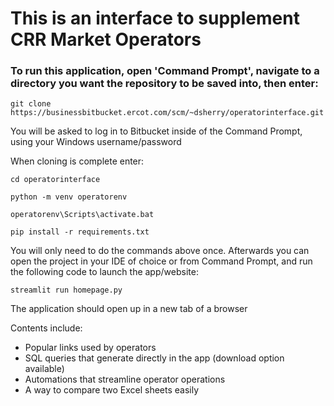 # This is an interface to supplement CRR Market Operators

### To run this application, open 'Command Prompt', navigate to a directory you want the repository to be saved into, then enter:
```git clone https://businessbitbucket.ercot.com/scm/~dsherry/operatorinterface.git```

You will be asked to log in to Bitbucket inside of the Command Prompt, using your Windows username/password

When cloning is complete enter:

```cd operatorinterface```

```python -m venv operatorenv```

```operatorenv\Scripts\activate.bat```

```pip install -r requirements.txt```

You will only need to do the commands above once. Afterwards you can open the project in your IDE of choice or from Command Prompt, and run the following code to launch the app/website:

```streamlit run homepage.py```

The application should open up in a new tab of a browser



Contents include:
- Popular links used by operators
- SQL queries that generate directly in the app (download option available)
- Automations that streamline operator operations
- A way to compare two Excel sheets easily



